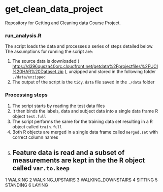 get_clean_data_project
======================

Repository for Getting and Cleaning data Course Project.

### run_analysis.R

The script loads the data and processes a series of steps detailed below.
The assumptions for running the script are:

  1. The source data is downloaded ( https://d396qusza40orc.cloudfront.net/getdata%2Fprojectfiles%2FUCI%20HAR%20Dataset.zip ), unzipped and stored in the following folder `./data/unzipped`
  2. The output of the script is the `tidy.data` file saved in the `./data` folder

### Processing steps
1. The script starts by reading the test data files
2. It then binds the labels, data and subject data into a single data frame R object `test.full`
3. The script performs the same for the training data set resulting in a R object called `train.full`
4. Both R objects are merged in a single data frame called `merged.set` with correct column names
5. Feature data is read and a subset of measurements are kept in the the R object called `var.to.keep`
   - 
   

1 WALKING
2 WALKING_UPSTAIRS
3 WALKING_DOWNSTAIRS
4 SITTING
5 STANDING
6 LAYING


